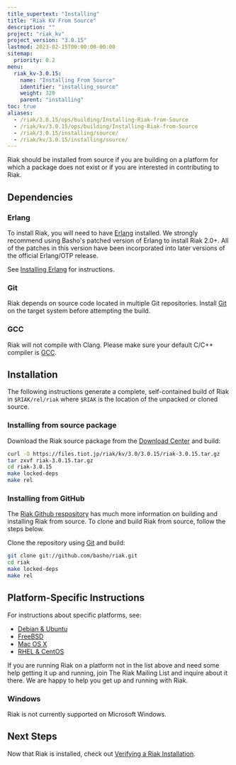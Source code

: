 ```yaml
---
title_supertext: "Installing"
title: "Riak KV From Source"
description: ""
project: "riak_kv"
project_version: "3.0.15"
lastmod: 2023-02-15T00:00:00-00:00
sitemap:
  priority: 0.2
menu:
  riak_kv-3.0.15:
    name: "Installing From Source"
    identifier: "installing_source"
    weight: 320
    parent: "installing"
toc: true
aliases:
  - /riak/3.0.15/ops/building/Installing-Riak-from-Source
  - /riak/kv/3.0.15/ops/building/Installing-Riak-from-Source
  - /riak/3.0.15/installing/source/
  - /riak/kv/3.0.15/installing/source/
---
```


[install source erlang]: {{<baseurl>}}riak/kv/3.0.15/setup/installing/source/erlang
[downloads]: {{<baseurl>}}riak/kv/3.0.15/downloads/
[install debian & ubuntu#source]: {{<baseurl>}}riak/kv/3.0.15/setup/installing/debian-ubuntu/#installing-from-source
[install freebsd#source]: {{<baseurl>}}riak/kv/3.0.15/setup/installing/freebsd/#installing-from-source
[install mac osx#source]: {{<baseurl>}}riak/kv/3.0.15/setup/installing/mac-osx/#installing-from-source
[install rhel & centos#source]: {{<baseurl>}}riak/kv/3.0.15/setup/installing/rhel-centos/#installing-from-source
[install verify]: {{<baseurl>}}riak/kv/3.0.15/setup/installing/verify

Riak should be installed from source if you are building on a platform
for which a package does not exist or if you are interested in
contributing to Riak.

## Dependencies

### Erlang

To install Riak, you will need to have [Erlang](http://www.erlang.org/) installed. We strongly recommend using Basho's patched version of Erlang to install Riak 2.0+. All of the patches in this version have been incorporated into later versions of the official Erlang/OTP release.

See [Installing Erlang][install source erlang] for instructions.

### Git

Riak depends on source code located in multiple Git repositories. Install [Git](https://git-scm.com/) on the target system before attempting the build.

### GCC

Riak will not compile with Clang. Please make sure your default C/C++
compiler is [GCC](https://gcc.gnu.org/).

## Installation

The following instructions generate a complete, self-contained build of
Riak in `$RIAK/rel/riak` where `$RIAK` is the location of the unpacked
or cloned source.

### Installing from source package

Download the Riak source package from the [Download Center][downloads] and build:

```bash
curl -O https://files.tiot.jp/riak/kv/3.0/3.0.15/riak-3.0.15.tar.gz
tar zxvf riak-3.0.15.tar.gz
cd riak-3.0.15
make locked-deps
make rel
```

### Installing from GitHub

The [Riak Github respository](http://github.com/basho/riak) has much
more information on building and installing Riak from source. To clone
and build Riak from source, follow the steps below.

Clone the repository using [Git](http://git-scm.com) and build:

```bash
git clone git://github.com/basho/riak.git
cd riak
make locked-deps
make rel
```

## Platform-Specific Instructions

For instructions about specific platforms, see:

  * [Debian & Ubuntu][install debian & ubuntu#source]
  * [FreeBSD][install freebsd#source]
  * [Mac OS X][install mac osx#source]
  * [RHEL & CentOS][install rhel & centos#source]

If you are running Riak on a platform not in the list above and need
some help getting it up and running, join The Riak Mailing List and
inquire about it there. We are happy to help you get up and running with
Riak.

### Windows

Riak is not currently supported on Microsoft Windows.

## Next Steps

Now that Riak is installed, check out [Verifying a Riak Installation][install verify].

